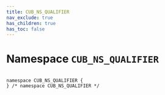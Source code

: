```yaml
---
title: CUB_NS_QUALIFIER
nav_exclude: true
has_children: true
has_toc: false
---
```


# Namespace `CUB_NS_QUALIFIER`

<code class="doxybook">
<span>namespace CUB&#95;NS&#95;QUALIFIER {</span>
<span>} /* namespace CUB&#95;NS&#95;QUALIFIER */</span>
</code>

